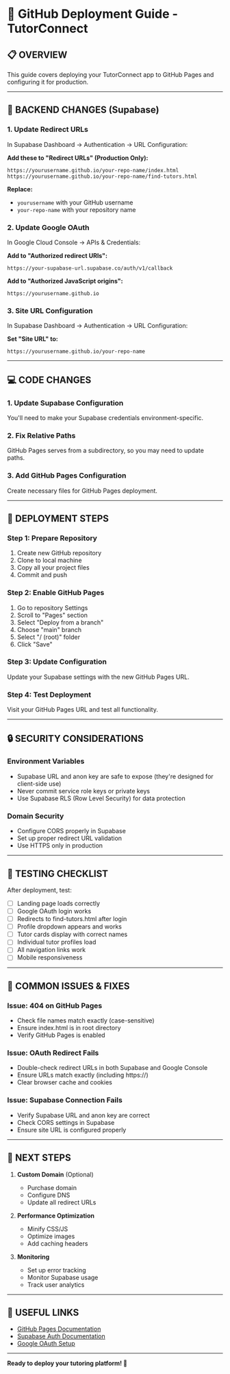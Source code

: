 # 🚀 GitHub Deployment Guide - TutorConnect

## 📋 **OVERVIEW**
This guide covers deploying your TutorConnect app to GitHub Pages and configuring it for production.

---

## 🔧 **BACKEND CHANGES (Supabase)**

### **1. Update Redirect URLs**
In Supabase Dashboard → Authentication → URL Configuration:

**Add these to "Redirect URLs" (Production Only):**
```
https://yourusername.github.io/your-repo-name/index.html
https://yourusername.github.io/your-repo-name/find-tutors.html
```

**Replace:**
- `yourusername` with your GitHub username
- `your-repo-name` with your repository name

### **2. Update Google OAuth**
In Google Cloud Console → APIs & Credentials:

**Add to "Authorized redirect URIs":**
```
https://your-supabase-url.supabase.co/auth/v1/callback
```

**Add to "Authorized JavaScript origins":**
```
https://yourusername.github.io
```

### **3. Site URL Configuration**
In Supabase Dashboard → Authentication → URL Configuration:

**Set "Site URL" to:**
```
https://yourusername.github.io/your-repo-name
```

---

## 💻 **CODE CHANGES**

### **1. Update Supabase Configuration**
You'll need to make your Supabase credentials environment-specific.

### **2. Fix Relative Paths**
GitHub Pages serves from a subdirectory, so you may need to update paths.

### **3. Add GitHub Pages Configuration**
Create necessary files for GitHub Pages deployment.

---

## 📁 **DEPLOYMENT STEPS**

### **Step 1: Prepare Repository**
1. Create new GitHub repository
2. Clone to local machine
3. Copy all your project files
4. Commit and push

### **Step 2: Enable GitHub Pages**
1. Go to repository Settings
2. Scroll to "Pages" section
3. Select "Deploy from a branch"
4. Choose "main" branch
5. Select "/ (root)" folder
6. Click "Save"

### **Step 3: Update Configuration**
Update your Supabase settings with the new GitHub Pages URL.

### **Step 4: Test Deployment**
Visit your GitHub Pages URL and test all functionality.

---

## 🔒 **SECURITY CONSIDERATIONS**

### **Environment Variables**
- Supabase URL and anon key are safe to expose (they're designed for client-side use)
- Never commit service role keys or private keys
- Use Supabase RLS (Row Level Security) for data protection

### **Domain Security**
- Configure CORS properly in Supabase
- Set up proper redirect URL validation
- Use HTTPS only in production

---

## 🧪 **TESTING CHECKLIST**

After deployment, test:
- [ ] Landing page loads correctly
- [ ] Google OAuth login works
- [ ] Redirects to find-tutors.html after login
- [ ] Profile dropdown appears and works
- [ ] Tutor cards display with correct names
- [ ] Individual tutor profiles load
- [ ] All navigation links work
- [ ] Mobile responsiveness

---

## 🚨 **COMMON ISSUES & FIXES**

### **Issue: 404 on GitHub Pages**
- Check file names match exactly (case-sensitive)
- Ensure index.html is in root directory
- Verify GitHub Pages is enabled

### **Issue: OAuth Redirect Fails**
- Double-check redirect URLs in both Supabase and Google Console
- Ensure URLs match exactly (including https://)
- Clear browser cache and cookies

### **Issue: Supabase Connection Fails**
- Verify Supabase URL and anon key are correct
- Check CORS settings in Supabase
- Ensure site URL is configured properly

---

## 📝 **NEXT STEPS**

1. **Custom Domain** (Optional)
   - Purchase domain
   - Configure DNS
   - Update all redirect URLs

2. **Performance Optimization**
   - Minify CSS/JS
   - Optimize images
   - Add caching headers

3. **Monitoring**
   - Set up error tracking
   - Monitor Supabase usage
   - Track user analytics

---

## 🔗 **USEFUL LINKS**

- [GitHub Pages Documentation](https://docs.github.com/en/pages)
- [Supabase Auth Documentation](https://supabase.com/docs/guides/auth)
- [Google OAuth Setup](https://developers.google.com/identity/protocols/oauth2)

---

**Ready to deploy your tutoring platform! 🎉**
